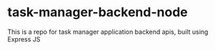 # task-manager-backend-node

This is a repo for task manager application backend apis, built using Express JS
